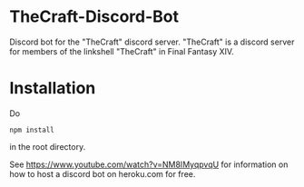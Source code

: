 # TheCraft-Discord-Bot
Discord bot for the "TheCraft" discord server. "TheCraft" is a discord server for members of the linkshell "TheCraft" in Final Fantasy XIV. 

# Installation
Do
```
npm install
```
in the root directory.

See https://www.youtube.com/watch?v=NM8IMyqpvqU for information on how to host a discord bot on heroku.com for free.
